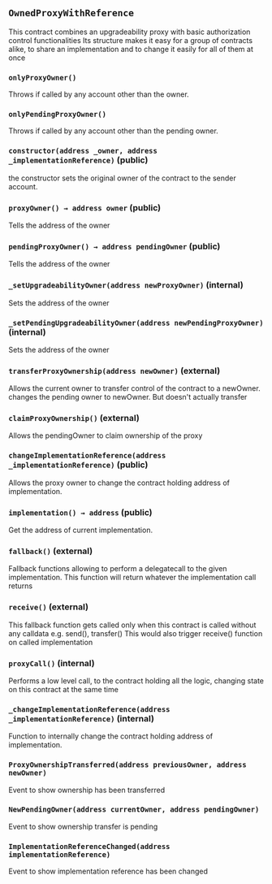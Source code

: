 ## `OwnedProxyWithReference`



This contract combines an upgradeability proxy with basic authorization control functionalities
Its structure makes it easy for a group of contracts alike, to share an implementation and to change it easily for all of them at once

### `onlyProxyOwner()`



Throws if called by any account other than the owner.

### `onlyPendingProxyOwner()`



Throws if called by any account other than the pending owner.


### `constructor(address _owner, address _implementationReference)` (public)



the constructor sets the original owner of the contract to the sender account.


### `proxyOwner() → address owner` (public)



Tells the address of the owner


### `pendingProxyOwner() → address pendingOwner` (public)



Tells the address of the owner


### `_setUpgradeabilityOwner(address newProxyOwner)` (internal)



Sets the address of the owner


### `_setPendingUpgradeabilityOwner(address newPendingProxyOwner)` (internal)



Sets the address of the owner


### `transferProxyOwnership(address newOwner)` (external)



Allows the current owner to transfer control of the contract to a newOwner.
changes the pending owner to newOwner. But doesn't actually transfer


### `claimProxyOwnership()` (external)



Allows the pendingOwner to claim ownership of the proxy

### `changeImplementationReference(address _implementationReference)` (public)



Allows the proxy owner to change the contract holding address of implementation.


### `implementation() → address` (public)



Get the address of current implementation.


### `fallback()` (external)



Fallback functions allowing to perform a delegatecall to the given implementation.
This function will return whatever the implementation call returns

### `receive()` (external)



This fallback function gets called only when this contract is called without any calldata e.g. send(), transfer()
This would also trigger receive() function on called implementation

### `proxyCall()` (internal)



Performs a low level call, to the contract holding all the logic, changing state on this contract at the same time

### `_changeImplementationReference(address _implementationReference)` (internal)



Function to internally change the contract holding address of implementation.



### `ProxyOwnershipTransferred(address previousOwner, address newOwner)`



Event to show ownership has been transferred


### `NewPendingOwner(address currentOwner, address pendingOwner)`



Event to show ownership transfer is pending


### `ImplementationReferenceChanged(address implementationReference)`



Event to show implementation reference has been changed


